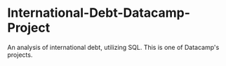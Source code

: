 # International-Debt-Datacamp-Project

An analysis of international debt, utilizing SQL. This is one of Datacamp's projects.
